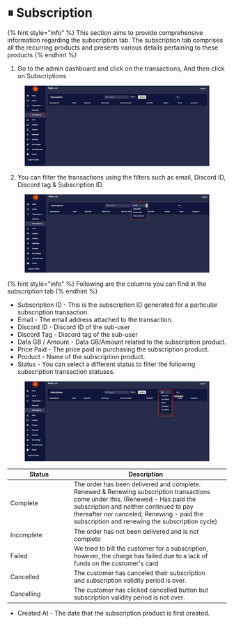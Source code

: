 # ⏸ Subscription

{% hint style="info" %}
This section aims to provide comprehensive information regarding the subscription tab. The subscription tab comprises all the recurring products and presents various details pertaining to these products
{% endhint %}

1. Go to the admin dashboard and click on the transactions, And then click on Subscriptions

<figure><img src="../../.gitbook/assets/2023-04-07 15_44_22-TorchLabs - Dashboard.png" alt=""><figcaption></figcaption></figure>

2. You can filter the transactions using the filters such as email, Discord ID,  Discord tag & Subscription ID.

<figure><img src="../../.gitbook/assets/2 (14).png" alt=""><figcaption></figcaption></figure>

{% hint style="info" %}
Following are the columns you can find in the subscription tab
{% endhint %}

* Subscription ID - This is the subscription ID generated for a particular subscription transaction.
* Email - The email address attached to the transaction.
* Discord ID - Discord ID of the sub-user&#x20;
* Discord Tag - Discord tag of the sub-user
* Data GB / Amount - Data GB/Amount related to the subscription product.
* Price Paid - The price paid in purchasing the subscription product.
* Product - Name of the subscription product.
* Status - You can select a different status to filter the following subscription transaction statuses.

<figure><img src="../../.gitbook/assets/1 (15).png" alt=""><figcaption></figcaption></figure>

<table><thead><tr><th width="132">Status</th><th>Description</th><th data-hidden></th></tr></thead><tbody><tr><td>Complete</td><td>The order has been delivered and complete. Renewed &#x26; Renewing subscription transactions come under this. (Renewed - Has paid the subscription and neither continued to pay thereafter nor canceled, Renewing - paid the subscription and renewing the subscription cycle)</td><td></td></tr><tr><td>Incomplete</td><td>The order has not been delivered and is not complete</td><td></td></tr><tr><td>Failed</td><td>We tried to bill the customer for a subscription, however, the charge has failed due to a lack of funds on the customer's card</td><td></td></tr><tr><td>Cancelled</td><td>The customer has canceled their subscription and subscription validity period is over.</td><td></td></tr><tr><td>Cancelling</td><td>The customer has clicked cancelled button but subscription validity period is not over.</td><td></td></tr></tbody></table>

* Created At - The date that the subscription product is first created.&#x20;

